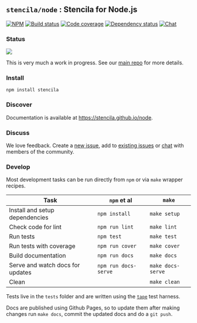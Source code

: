 ## `stencila/node` : Stencila for Node.js

[![NPM](http://img.shields.io/npm/v/stencila.svg?style=flat)](https://www.npmjs.com/package/stencila)
[![Build status](https://travis-ci.org/stencila/node.svg?branch=master)](https://travis-ci.org/stencila/node)
[![Code coverage](https://codecov.io/gh/stencila/node/branch/master/graph/badge.svg)](https://codecov.io/gh/stencila/node)
[![Dependency status](https://david-dm.org/stencila/node.svg)](https://david-dm.org/stencila/node)
[![Chat](https://badges.gitter.im/stencila/stencila.svg)](https://gitter.im/stencila/stencila)

### Status

![](http://blog.stenci.la/wip.png)

This is very much a work in progress. See our [main repo](https://github.com/stencila/stencila) for more details.

### Install

```
npm install stencila
```

### Discover

Documentation is available at https://stencila.github.io/node.


### Discuss

We love feedback. Create a [new issue](https://github.com/stencila/node/issues/new), add to [existing issues](https://github.com/stencila/node/issues) or [chat](https://gitter.im/stencila/stencila) with members of the community.


### Develop

Most development tasks can be run directly from `npm` or via `make` wrapper recipes.

Task                                                    |`npm` et al            | `make`          |
------------------------------------------------------- |-----------------------|-----------------|    
Install and setup dependencies                          | `npm install`         | `make setup`
Check code for lint                                     | `npm run lint`        | `make lint`
Run tests                                               | `npm test`            | `make test`
Run tests with coverage                                 | `npm run cover`       | `make cover`
Build documentation                                     | `npm run docs`        | `make docs`
Serve and watch docs for updates                        | `npm run docs-serve`  | `make docs-serve`
Clean                                                   |                       | `make clean`

Tests live in the `tests` folder and are written using the [`tape`](https://github.com/substack/tape) test harness.

Docs are published using Github Pages, so to update them after making changes run `make docs`, commit the updated docs and do a `git push`.
